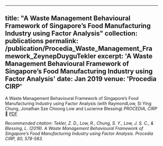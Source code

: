 

<!---
permalink: /
title: "About Me"
excerpt: "About me"
author_profile: true
redirect_from: 
  - /about/
  - /about.html
--->

---
title: "A Waste Management Behavioural Framework of Singapore’s Food Manufacturing Industry using Factor Analysis"
collection: publications
permalink: /publication/Procedia_Waste_Management_Framework_ZeynepDuyguTekler
excerpt: 'A Waste Management Behavioural Framework of Singapore’s Food Manufacturing Industry using Factor Analysis'
date: Jan 2019
venue: 'Procedia CIRP'
---

A Waste Management Behavioural Framework of Singapore’s Food Manufacturing Industry using Factor Analysis
(with RaymondLow, Si Ying Chung, Jonathan Sze Choong Low and Lucienne Blessing)
<i>PROCEDIA, CIRP </i> :rocket: [PDF](http://zeynepduygutekler.github.io/files/paper3.pdf)

<i>Recommended citation: Tekler, Z. D., Low, R., Chung, S. Y., Low, J. S. C., & Blessing, L. (2019). A Waste Management Behavioural Framework of Singapore’s Food Manufacturing Industry using Factor Analysis. Procedia CIRP, 80, 578-583. </i> </p>






<!---
title: "A Waste Management Behavioural Framework of Singapore’s Food Manufacturing Industry using Factor Analysis"
collection: publications
permalink: /publication/Procedia_Waste_Management_Framework_ZeynepDuyguTekler
excerpt: 'This paper is about the number 1. The number 2 is left for future work.'
date: Jan 2019
venue: 'Procedia CIRP'
paperurl: 'http://zeynepduygutekler.github.io/files/paper1.pdf'
citation: 'Your Name, You. (2009). &quot;Paper Title Number 1.&quot; <i>Journal 1</i>. 1(1).'
--->








